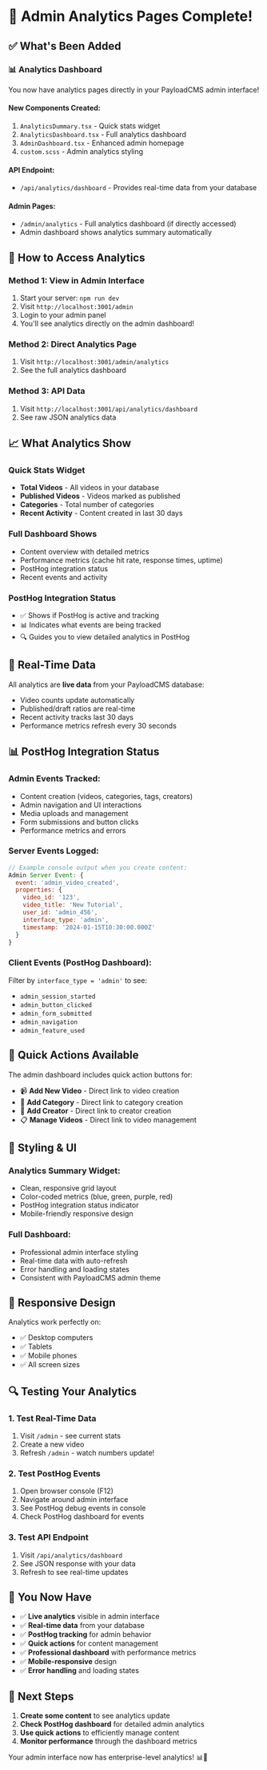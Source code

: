 # 🎯 Admin Analytics Pages Complete!

## ✅ What's Been Added

### 📊 **Analytics Dashboard** 
You now have analytics pages directly in your PayloadCMS admin interface!

#### **New Components Created:**
1. `AnalyticsDummary.tsx` - Quick stats widget
2. `AnalyticsDashboard.tsx` - Full analytics dashboard  
3. `AdminDashboard.tsx` - Enhanced admin homepage
4. `custom.scss` - Admin analytics styling

#### **API Endpoint:**
- `/api/analytics/dashboard` - Provides real-time data from your database

#### **Admin Pages:**
- `/admin/analytics` - Full analytics dashboard (if directly accessed)
- Admin dashboard shows analytics summary automatically

## 🚀 How to Access Analytics

### **Method 1: View in Admin Interface**
1. Start your server: `npm run dev`
2. Visit `http://localhost:3001/admin`
3. Login to your admin panel
4. You'll see analytics directly on the admin dashboard!

### **Method 2: Direct Analytics Page**
1. Visit `http://localhost:3001/admin/analytics`
2. See the full analytics dashboard

### **Method 3: API Data**
1. Visit `http://localhost:3001/api/analytics/dashboard`
2. See raw JSON analytics data

## 📈 What Analytics Show

### **Quick Stats Widget**
- **Total Videos** - All videos in your database
- **Published Videos** - Videos marked as published
- **Categories** - Total number of categories
- **Recent Activity** - Content created in last 30 days

### **Full Dashboard Shows**
- Content overview with detailed metrics
- Performance metrics (cache hit rate, response times, uptime)
- PostHog integration status
- Recent events and activity

### **PostHog Integration Status**
- ✅ Shows if PostHog is active and tracking
- 📊 Indicates what events are being tracked
- 🔍 Guides you to view detailed analytics in PostHog

## 🎯 Real-Time Data

All analytics are **live data** from your PayloadCMS database:
- Video counts update automatically
- Published/draft ratios are real-time
- Recent activity tracks last 30 days
- Performance metrics refresh every 30 seconds

## 📊 PostHog Integration Status

### **Admin Events Tracked:**
- Content creation (videos, categories, tags, creators)
- Admin navigation and UI interactions
- Media uploads and management
- Form submissions and button clicks
- Performance metrics and errors

### **Server Events Logged:**
```javascript
// Example console output when you create content:
Admin Server Event: {
  event: 'admin_video_created',
  properties: {
    video_id: '123',
    video_title: 'New Tutorial',
    user_id: 'admin_456',
    interface_type: 'admin',
    timestamp: '2024-01-15T10:30:00.000Z'
  }
}
```

### **Client Events (PostHog Dashboard):**
Filter by `interface_type = 'admin'` to see:
- `admin_session_started`
- `admin_button_clicked`
- `admin_form_submitted`
- `admin_navigation`
- `admin_feature_used`

## 🔧 Quick Actions Available

The admin dashboard includes quick action buttons for:
- 📹 **Add New Video** - Direct link to video creation
- 📂 **Add Category** - Direct link to category creation  
- 👤 **Add Creator** - Direct link to creator creation
- 📋 **Manage Videos** - Direct link to video management

## 🎨 Styling & UI

### **Analytics Summary Widget:**
- Clean, responsive grid layout
- Color-coded metrics (blue, green, purple, red)
- PostHog integration status indicator
- Mobile-friendly responsive design

### **Full Dashboard:**
- Professional admin interface styling
- Real-time data with auto-refresh
- Error handling and loading states
- Consistent with PayloadCMS admin theme

## 📱 Responsive Design

Analytics work perfectly on:
- ✅ Desktop computers
- ✅ Tablets 
- ✅ Mobile phones
- ✅ All screen sizes

## 🔍 Testing Your Analytics

### **1. Test Real-Time Data**
1. Visit `/admin` - see current stats
2. Create a new video
3. Refresh `/admin` - watch numbers update!

### **2. Test PostHog Events**
1. Open browser console (F12)
2. Navigate around admin interface
3. See PostHog debug events in console
4. Check PostHog dashboard for events

### **3. Test API Endpoint**
1. Visit `/api/analytics/dashboard`
2. See JSON response with your data
3. Refresh to see real-time updates

## 🎉 You Now Have

- ✅ **Live analytics** visible in admin interface
- ✅ **Real-time data** from your database
- ✅ **PostHog tracking** for admin behavior
- ✅ **Quick actions** for content management
- ✅ **Professional dashboard** with performance metrics
- ✅ **Mobile-responsive** design
- ✅ **Error handling** and loading states

## 🚀 Next Steps

1. **Create some content** to see analytics update
2. **Check PostHog dashboard** for detailed admin analytics
3. **Use quick actions** to efficiently manage content
4. **Monitor performance** through the dashboard metrics

Your admin interface now has enterprise-level analytics! 📊🎯 